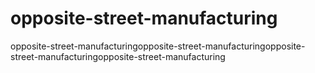# opposite-street-manufacturing
opposite-street-manufacturingopposite-street-manufacturingopposite-street-manufacturingopposite-street-manufacturing
